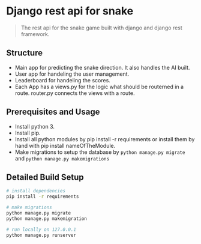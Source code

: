 # Django rest api for snake

> The rest api for the snake game built with django and django rest framework.

## Structure
-   Main app for predicting the snake direction. It also handles the AI built.
-   User app for handeling the user management.
-   Leaderboard for handeling the scores.
-   Each App has a views.py for the logic what should be routerned in a route. router.py connects the views with a route.

## Prerequisites and Usage

-   Install python 3.
-   Install pip.
-   Install all python modules by pip install -r requirements or install them by hand with pip install nameOfTheModule.
-   Make migrations to setup the database by `python manage.py migrate` and `python manage.py makemigrations`

## Detailed Build Setup

```bash
# install dependencies
pip install -r requirements

# make migrations
python manage.py migrate
python manage.py makemigration

# run locally on 127.0.0.1
python manage.py runserver
```